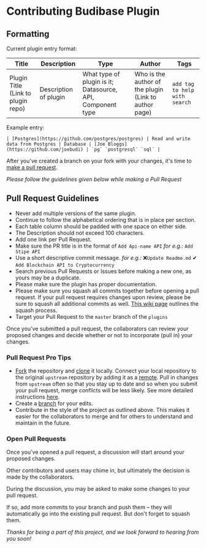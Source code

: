 # Contributing Budibase Plugin


## Formatting

Current plugin entry format:

| Title | Description | Type | Author | Tags |
| --- | --- | --- | --- | --- |
| Plugin Title (Link to plugin repo) | Description of plugin | What type of plugin is it; Datasource, API, Component type | Who is the author of the plugin (Link to author page) | `add tag to help with search` |

Example entry:

```
| [Postgres](https://github.com/postgres/postgres) | Read and write data from Postgres | Database | [Joe Bloggs](https://github.com/joebudi) | `pg` `postgresql` `sql` |

```

After you've created a branch on your fork with your changes, it's time to [make a pull request][pr-link]. 

*Please follow the guidelines given below while making a Pull Request*

## Pull Request Guidelines

* Never add multiple versions of the same plugin.
* Continue to follow the alphabetical ordering that is in place per section.
* Each table column should be padded with one space on either side.
* The Description should not exceed 100 characters.
* Add one link per Pull Request.
* Make sure the PR title is in the format of `Add Api-name API` *for e.g.*: `Add Stipe API`
* Use a short descriptive commit message. *for e.g.*: ❌`Update Readme.md`  ✔ `Add Blockchain API to Cryptocurrency`
* Search previous Pull Requests or Issues before making a new one, as yours may be a duplicate.
* Please make sure the plugin has proper documentation.
* Please make sure you squash all commits together before opening a pull request. If your pull request requires changes upon review, please be sure to squash all additional commits as well. [This wiki page][squash-link] outlines the squash process.
* Target your Pull Request to the `master` branch of the `plugins`

Once you’ve submitted a pull request, the collaborators can review your proposed changes and decide whether or not to incorporate (pull in) your changes.

### Pull Request Pro Tips

* [Fork][fork-link] the repository and [clone][clone-link] it locally.
Connect your local repository to the original `upstream` repository by adding it as a [remote][remote-link].
Pull in changes from `upstream` often so that you stay up to date and so when you submit your pull request,
merge conflicts will be less likely. See more detailed instructions [here][syncing-link].
* Create a [branch][branch-link] for your edits.
* Contribute in the style of the project as outlined above. This makes it easier for the collaborators to merge
and for others to understand and maintain in the future.

### Open Pull Requests

Once you’ve opened a pull request, a discussion will start around your proposed changes.

Other contributors and users may chime in, but ultimately the decision is made by the collaborators.

During the discussion, you may be asked to make some changes to your pull request.

If so, add more commits to your branch and push them – they will automatically go into the existing pull request. But don't forget to squash them.

*Thanks for being a part of this project, and we look forward to hearing from you soon!*

[branch-link]: <http://guides.github.com/introduction/flow/>
[clone-link]: <https://help.github.com/articles/cloning-a-repository/>
[fork-link]: <http://guides.github.com/activities/forking/>
[oauth-link]: <https://en.wikipedia.org/wiki/OAuth>
[pr-link]: <https://help.github.com/articles/creating-a-pull-request/>
[remote-link]: <https://help.github.com/articles/configuring-a-remote-for-a-fork/>
[syncing-link]: <https://help.github.com/articles/syncing-a-fork>
[squash-link]: <https://github.com/todotxt/todo.txt-android/wiki/Squash-All-Commits-Related-to-a-Single-Issue-into-a-Single-Commit>
